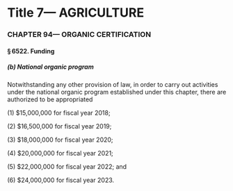 
# Title 7— AGRICULTURE
### CHAPTER 94— ORGANIC CERTIFICATION
#### § 6522. Funding
##### (b) National organic program

Notwithstanding any other provision of law, in order to carry out activities under the national organic program established under this chapter, there are authorized to be appropriated

(1) $15,000,000 for fiscal year 2018;

(2) $16,500,000 for fiscal year 2019;

(3) $18,000,000 for fiscal year 2020;

(4) $20,000,000 for fiscal year 2021;

(5) $22,000,000 for fiscal year 2022; and

(6) $24,000,000 for fiscal year 2023.
